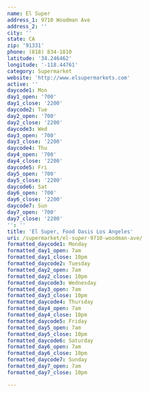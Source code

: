 ```yaml
---
name: El Super
address_1: 9710 Woodman Ave
address_2: ''
city: ''
state: CA
zip: '91331'
phone: (818) 834-1810
latitude: '34.246462'
longitude: '-118.44761'
category: Supermarket
website: 'http://www.elsupermarkets.com'
active: ''
daycode1: Mon
day1_open: '700'
day1_close: '2200'
daycode2: Tue
day2_open: '700'
day2_close: '2200'
daycode3: Wed
day3_open: '700'
day3_close: '2200'
daycode4: Thu
day4_open: '700'
day4_close: '2200'
daycode5: Fri
day5_open: '700'
day5_close: '2200'
daycode6: Sat
day6_open: '700'
day6_close: '2200'
daycode7: Sun
day7_open: '700'
day7_close: '2200'
'': ''
title: 'El Super, Food Oasis Los Angeles'
uri: /supermarket/el-super-9710-woodman-ave/
formatted_daycode1: Monday
formatted_day1_open: 7am
formatted_day1_close: 10pm
formatted_daycode2: Tuesday
formatted_day2_open: 7am
formatted_day2_close: 10pm
formatted_daycode3: Wednesday
formatted_day3_open: 7am
formatted_day3_close: 10pm
formatted_daycode4: Thursday
formatted_day4_open: 7am
formatted_day4_close: 10pm
formatted_daycode5: Friday
formatted_day5_open: 7am
formatted_day5_close: 10pm
formatted_daycode6: Saturday
formatted_day6_open: 7am
formatted_day6_close: 10pm
formatted_daycode7: Sunday
formatted_day7_open: 7am
formatted_day7_close: 10pm

---
```

